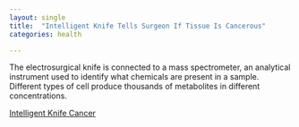 ```yaml
---
layout: single
title:  "Intelligent Knife Tells Surgeon If Tissue Is Cancerous"
categories: health

---
```

The electrosurgical knife is connected to a mass spectrometer, an analytical instrument used to identify what chemicals are present in a sample. Different types of cell produce thousands of metabolites in different concentrations.

 
[Intelligent Knife Cancer](https://www.imperial.ac.uk/news/126106/intelligent-knife-tells-surgeon-tissue-cancerous/)
